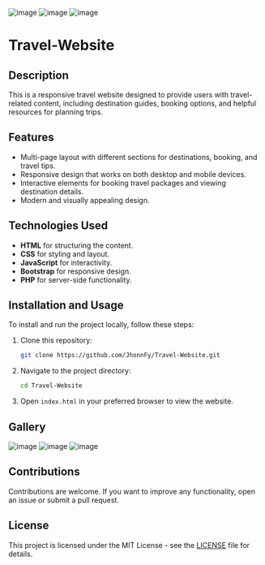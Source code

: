 ![image](https://github.com/JhonnFy/Travel-Website/assets/97255802/b977767b-c756-4090-8114-0e02197cfd9a)
![image](https://github.com/JhonnFy/Travel-Website/assets/97255802/cc182449-2de9-4238-a88f-4031368b7797)
![image](https://github.com/JhonnFy/Travel-Website/assets/97255802/7a1a2983-25b5-42e3-8a18-8e427b5310be)

# Travel-Website

## Description

This is a responsive travel website designed to provide users with travel-related content, including destination guides, booking options, and helpful resources for planning trips.

## Features

- Multi-page layout with different sections for destinations, booking, and travel tips.
- Responsive design that works on both desktop and mobile devices.
- Interactive elements for booking travel packages and viewing destination details.
- Modern and visually appealing design.

## Technologies Used

- **HTML** for structuring the content.
- **CSS** for styling and layout.
- **JavaScript** for interactivity.
- **Bootstrap** for responsive design.
- **PHP** for server-side functionality.

## Installation and Usage

To install and run the project locally, follow these steps:

1. Clone this repository:
    ```bash
    git clone https://github.com/JhonnFy/Travel-Website.git
    ```

2. Navigate to the project directory:
    ```bash
    cd Travel-Website
    ```
3. Open `index.html` in your preferred browser to view the website.

## Gallery
![image](https://github.com/JhonnFy/Travel-Website/assets/97255802/b977767b-c756-4090-8114-0e02197cfd9a)
![image](https://github.com/JhonnFy/Travel-Website/assets/97255802/cc182449-2de9-4238-a88f-4031368b7797)
![image](https://github.com/JhonnFy/Travel-Website/assets/97255802/7a1a2983-25b5-42e3-8a18-8e427b5310be)

## Contributions
Contributions are welcome. If you want to improve any functionality, open an issue or submit a pull request.

## License
This project is licensed under the MIT License - see the [LICENSE](LICENSE) file for details.
